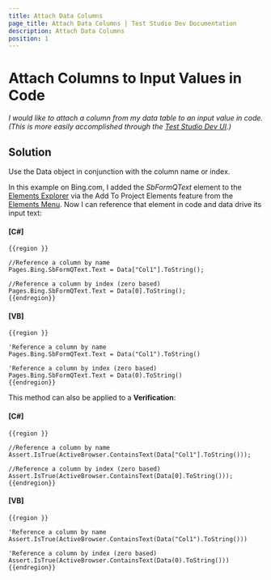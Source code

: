 ```yaml
---
title: Attach Data Columns
page_title: Attach Data Columns | Test Studio Dev Documentation
description: Attach Data Columns
position: 1
---
```

# Attach Columns to Input Values in Code

*I would like to attach a column from my data table to an input value in code. (This is more easily accomplished through the <a href="/features/data-driven-testing/attach-columns-input-values" target="_blank">Test Studio Dev UI</a>.)*

## Solution

Use the Data object in conjunction with the column name or index.

In this example on Bing.com, I added the *SbFormQText* element to the <a href="/features/elements-explorer/overview" target="_blank">Elements Explorer</a> via the Add To Project Elements feature from the <a href="/features/recorder/highlighting-elements" target="_blank">Elements Menu</a>. Now I can reference that element in code and data drive its input text:

#### __[C#]__

    {{region }}

    //Reference a column by name
    Pages.Bing.SbFormQText.Text = Data["Col1"].ToString();
    
    //Reference a column by index (zero based)
    Pages.Bing.SbFormQText.Text = Data[0].ToString();
    {{endregion}}

#### __[VB]__

    {{region }}

    'Reference a column by name
    Pages.Bing.SbFormQText.Text = Data("Col1").ToString()
    
    'Reference a column by index (zero based)
    Pages.Bing.SbFormQText.Text = Data(0).ToString()
    {{endregion}}

This method can also be applied to a **Verification**:

#### __[C#]__

    {{region }}

    //Reference a column by name
    Assert.IsTrue(ActiveBrowser.ContainsText(Data["Col1"].ToString()));
    
    //Reference a column by index (zero based)
    Assert.IsTrue(ActiveBrowser.ContainsText(Data[0].ToString()));
    {{endregion}}

#### __[VB]__

    {{region }}

    'Reference a column by name
    Assert.IsTrue(ActiveBrowser.ContainsText(Data("Col1").ToString()))
    
    'Reference a column by index (zero based)
    Assert.IsTrue(ActiveBrowser.ContainsText(Data(0).ToString()))
    {{endregion}}
